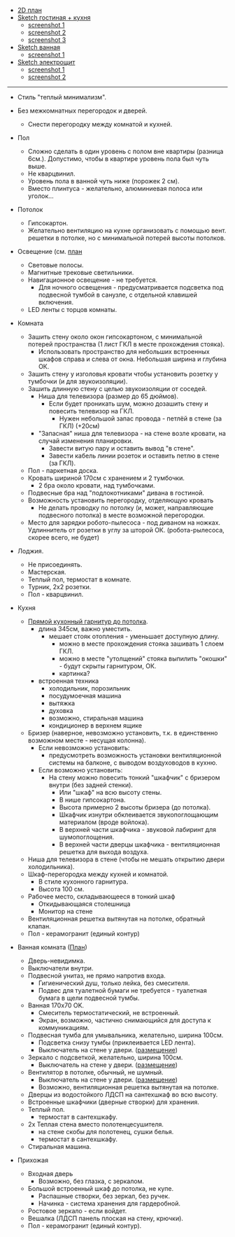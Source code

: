 * [2D план](2d_plans/e__floor_plan.svg)
* [Sketch гостиная + кухня](sketches/kitchen_living_room.skp)
  * [screenshot 1](screenshots/kitchen_living_room-1.png)
  * [screenshot 2](screenshots/kitchen_living_room-2.png)
  * [screenshot 3](screenshots/kitchen_living_room-3.png)
* [Sketch ванная](sketches/kitchen_living_room.skp)
  * [screenshot 1](screenshots/bathroom-1.png)
* [Sketch электрощит](sketches/power_distribution_cabinet.skp)
  * [screenshot 1](screenshots/power-distribution-cabinet-1.png)
  * [screenshot 2](screenshots/power-distribution-cabinet-2.png)

---

* Стиль "теплый минимализм".
* Без межкомнатных перегородок и дверей.
  * Снести перегородку между комнатой и кухней.

* Пол
  * Сложно сделать в один уровень с полом вне квартиры (разница 6см.). Допустимо, чтобы в квартире уровень пола был чуть выше.
  * Не кварцвинил.
  * Уровень пола в ванной чуть ниже (порожек 2 см).
  * Вместо плинтуса - желательно, алюминиевая полоса или уголок...

* Потолок
  * Гипсокартон.
  * Желательно вентиляцию на кухне организовать с помощью вент. решетки в потолке, но с минимальной потерей высоты потолков.
  
* Освещение (см. [план](2d_plans/e__floor_plan.svg)
  * Световые полосы.
  * Магнитные трековые светильники.
  * Навигационное освещение - не требуется.
    * Для ночного освещения - предусматривается подсветка под подвесной тумбой в санузле, с отдельной клавишей включения.
  * LED ленты с торцов комнаты.

* Комната
  * Зашить стену около окон гипсокартоном, с минимальной потерей пространства (1 лист ГКЛ в месте прохождения стояка).
    * Использовать пространство для небольших встроенных шкафов справа и слева от окна. Небольшая ширина и глубина ОК. 
  * Зашить стену у изголовья кровати чтобы установить розетку у тумбочки (и для звукоизоляции).
  * Зашить длинную стену с целью звукоизоляции от соседей.
    * Ниша для телевизора (размер до 65 дюймов).
      * Если будет проникать шум, можно дозашить стену и повесить телевизор на ГКЛ.
        * Нужен небольшой запас провода - петлёй в стене (за ГКЛ) (+20см) 
    * "Запасная" ниша для телевизора - на стене возле кровати, на случай изменения планировки.
        * Завести витую пару и оставить вывод "в стене".
        * Завести кабель линии розеток и оставить петлю в стене (за ГКЛ).
  * Пол - паркетная доска.
  * Кровать шириной 170см с хранением и 2 тумбочки.
    * 2 бра около кровати, над тумбочками.
  * Подвесные бра над "подлокотниками" дивана в гостиной.
  * Возможность установить перегородку, отделяющую кровать
    * Не делать проводку по потолку (и, может, направляющие подвесного потолка) в месте возможной перегородки.
  * Место для зарядки робото-пылесоса - под диваном на ножках. Удлиннитель от розетки в углу за шторой ОК. (робота-рылесоса, скорее всего, не будет)

* Лоджия.
  * Не присоединять.
  * Мастерская.
  * Теплый пол, термостат в комнате.
  * Турник, 2x2 розетки.
  * Пол - кварцвинил.

* Кухня
  * [Прямой кухонный гарнитур до потолка](2d_plans/e__kitchen__set.png).
    * длина 345см, важно уместить.
      * мешает стояк отопления - уменьшает доступную длину.
        * можно в месте прохождения стояка зашивать 1 слоем ГКЛ.
        * можно в месте "утолщений" стояка выпилить "окошки" - будут скрыты гарнитуром, ОК.
        * картинка? 
    * встроенная техника
      * холодильник, порозильник
      * посудумоечная машина
      * вытяжка
      * духовка
      * возможно, стиральная машина
      * кондиционер в верхнем ящике
  * Бризер (наверное, невозможно установить, т.к. в единственно возможном месте - несущая колонна).
    * Если невозможно установить:
      * предусмотреть возможность установки вентиляционной системы на балконе, с выводом воздуховодов в кухню.
    * Если возможно установить:
      * На стену можно повесить тонкий "шкафчик" с бризером внутри (без задней стенки).
        * Или "шкаф" на всю высоту стены. 
        * В нише гипсокартона.
        * Высота примерно 2 высоты бризера (до потолка).
        * Шкафчик изнутри обклеивается звукопоглощающим материалом (вроде войлока).  
        * В верхней части шкафчика - звуковой лабиринт для шумопоглощения.
        * В верхней части дверцы шкафчика - вентиляционная решетка для выхода воздуха.
  * Ниша для телевизора в стене (чтобы не мешать открытию двери холодильника). 
  * Шкаф-перегородка между кухней и комнатой.
    * В стиле кухонного гарнитура.
    * Высота 100 см.
  * Рабочее место, складывающееся в тонкий шкаф
    * Откидывающаяся столешница
    * Монитор на стене
  * Вентиляционная решетка вытянутая на потолке, обратный клапан.
  * Пол - керамогранит (единый контур)

* Ванная комната ([План](2d_plans/e__bathroom.png))
  * Дверь-невидимка.
  * Выключатели внутри.
  * Подвесной унитаз, не прямо напротив входа.
    * Гигиенический душ, только лейка, без смесителя.
    * Подвес для туалетной бумаги не требуется - туалетная бумага в щели подвесной тумбы.
  * Ванная 170x70 OK.
    * Смеситель термостатический, не встроенный.
    * Экран, возможно, частично снимающийся для доступа к коммуникациям.
  * Подвесная тумба для умывальника, желательно, ширина 100см.
    * Подсветка снизу тумбы (приклеивается LED лента).
    * Выключатель на стене у двери. ([размещение](../electricity/2d_plans/e__corridor__s__outlets.png))
  * Зеркало с подсветкой, желательно, ширина 100см.
    * Выключатель на стене у двери. ([размещение](../electricity/2d_plans/e__corridor__s__outlets.png))
  * Вентилятор в потолке, обычный, не шумный.
    * Выключатель на стене у двери. ([размещение](../electricity/2d_plans/e__corridor__s__outlets.png))
    * Возможно, вентиляционная решетка вытянутая на потолке.
  * Дверцы из водостойкого ЛДСП на сантехшкаф во всю высоту.
  * Встроенные шкафчики (дверные створки) для хранения. 
  * Теплый пол.
    * термостат в сантехшкафу.
  * 2x Теплая стена вместо полотенцесушителя.
    * на стене скобы для полотенец, сушки белья. 
    * термостат в сантехшкафу.
  * Стиральная машина.

* Прихожая
  * Входная дверь
    * Возможно, без глазка, с зеркалом. 
  * Большой встроенный шкаф до потолка, не купе.
    * Распашные створки, без зеркал, без ручек.
    * Начинка - система хранения для гардеробной.
  * Ростовое зеркало - если войдет.
  * Вешалка (ЛДСП панель плоская на стену, крючки).
  * Пол - керамогранит (единый контур).